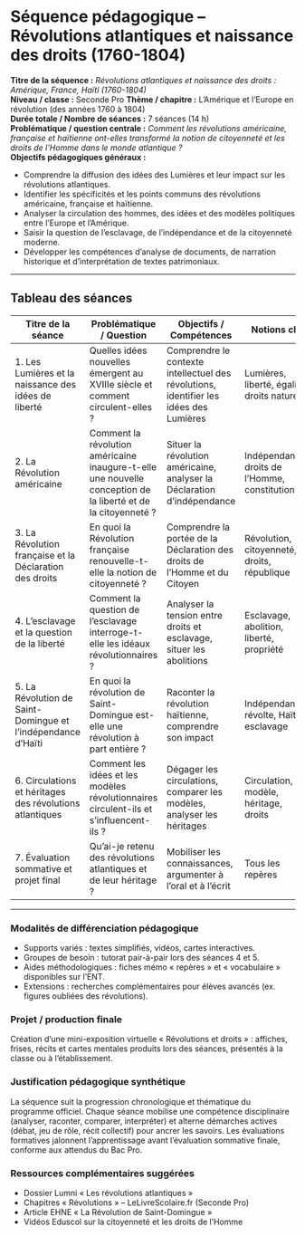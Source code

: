 # Séquence pédagogique – Révolutions atlantiques et naissance des droits (1760-1804)

**Titre de la séquence :** _Révolutions atlantiques et naissance des droits : Amérique, France, Haïti (1760-1804)_  
**Niveau / classe :** Seconde Pro
**Thème / chapitre :** L’Amérique et l’Europe en révolution (des années 1760 à 1804)  
**Durée totale / Nombre de séances :** 7 séances (14 h)  
**Problématique / question centrale :** _Comment les révolutions américaine, française et haïtienne ont-elles transformé la notion de citoyenneté et les droits de l’Homme dans le monde atlantique ?_  
**Objectifs pédagogiques généraux :**

- Comprendre la diffusion des idées des Lumières et leur impact sur les révolutions atlantiques.
- Identifier les spécificités et les points communs des révolutions américaine, française et haïtienne.
- Analyser la circulation des hommes, des idées et des modèles politiques entre l’Europe et l’Amérique.
- Saisir la question de l’esclavage, de l’indépendance et de la citoyenneté moderne.
- Développer les compétences d’analyse de documents, de narration historique et d’interprétation de textes patrimoniaux.

---

## Tableau des séances

| Titre de la séance                                           | Problématique / Question                                                                                      | Objectifs / Compétences                                                                | Notions clé                                   | Activité(s) élève(s)                                                  | Support(s) / Document(s)                                 | Justification / Évaluation                        |
| ------------------------------------------------------------ | ------------------------------------------------------------------------------------------------------------- | -------------------------------------------------------------------------------------- | --------------------------------------------- | --------------------------------------------------------------------- | -------------------------------------------------------- | ------------------------------------------------- |
| 1. Les Lumières et la naissance des idées de liberté         | Quelles idées nouvelles émergent au XVIIIe siècle et comment circulent-elles ?                                | Comprendre le contexte intellectuel des révolutions, identifier les idées des Lumières | Lumières, liberté, égalité, droits naturels   | Lecture et analyse d’extraits de l’Encyclopédie, débat sur la liberté | Extraits de l’Encyclopédie, portraits de philosophes     | Diagnostic initial (carte mentale)                |
| 2. La Révolution américaine                                  | Comment la révolution américaine inaugure-t-elle une nouvelle conception de la liberté et de la citoyenneté ? | Situer la révolution américaine, analyser la Déclaration d’indépendance                | Indépendance, droits de l’Homme, constitution | Analyse de la Déclaration d’indépendance, frise chronologique         | Déclaration d’indépendance (1776), carte des 13 colonies | Évaluation formative : frise et questions courtes |
| 3. La Révolution française et la Déclaration des droits      | En quoi la Révolution française renouvelle-t-elle la notion de citoyenneté ?                                  | Comprendre la portée de la Déclaration des droits de l’Homme et du Citoyen             | Révolution, citoyenneté, droits, république   | Lecture analytique de la DDHC, jeu de rôle (Assemblée nationale)      | DDHC 1789, extraits de débats révolutionnaires           | Retour oral formatif, grille de critères          |
| 4. L’esclavage et la question de la liberté                  | Comment la question de l’esclavage interroge-t-elle les idéaux révolutionnaires ?                             | Analyser la tension entre droits et esclavage, situer les abolitions                   | Esclavage, abolition, liberté, propriété      | Étude de cas : débats sur l’abolition, analyse de textes              | Textes sur l’abolition, témoignages, cartes de la traite | QCM et restitution orale                          |
| 5. La Révolution de Saint-Domingue et l’indépendance d’Haïti | En quoi la révolution de Saint-Domingue est-elle une révolution à part entière ?                              | Raconter la révolution haïtienne, comprendre son impact                                | Indépendance, révolte, Haïti, esclavage       | Récit collectif, analyse de documents, carte mentale                  | Extraits de témoignages, carte de Saint-Domingue         | Évaluation formative : récit et carte mentale     |
| 6. Circulations et héritages des révolutions atlantiques     | Comment les idées et les modèles révolutionnaires circulent-ils et s’influencent-ils ?                        | Dégager les circulations, comparer les modèles, analyser les héritages                 | Circulation, modèle, héritage, droits         | Comparaison de textes, réalisation d’une synthèse                     | Textes patrimoniaux, schémas de circulation              | Synthèse écrite, débat argumenté                  |
| 7. Évaluation sommative et projet final                      | Qu’ai-je retenu des révolutions atlantiques et de leur héritage ?                                             | Mobiliser les connaissances, argumenter à l’oral et à l’écrit                          | Tous les repères                              | Composition écrite, présentation orale, mini-expo                     | Sujet inédit, supports réalisés en séances               | Barème compétences + note chiffrée                |

---

### Modalités de différenciation pédagogique

- Supports variés : textes simplifiés, vidéos, cartes interactives.
- Groupes de besoin : tutorat pair-à-pair lors des séances 4 et 5.
- Aides méthodologiques : fiches mémo « repères » et « vocabulaire » disponibles sur l’ENT.
- Extensions : recherches complémentaires pour élèves avancés (ex. figures oubliées des révolutions).

### Projet / production finale

Création d’une mini-exposition virtuelle « Révolutions et droits » : affiches, frises, récits et cartes mentales produits lors des séances, présentés à la classe ou à l’établissement.

### Justification pédagogique synthétique

La séquence suit la progression chronologique et thématique du programme officiel. Chaque séance mobilise une compétence disciplinaire (analyser, raconter, comparer, interpréter) et alterne démarches actives (débat, jeu de rôle, récit collectif) pour ancrer les savoirs. Les évaluations formatives jalonnent l’apprentissage avant l’évaluation sommative finale, conforme aux attendus du Bac Pro.

### Ressources complémentaires suggérées

- Dossier Lumni « Les révolutions atlantiques »
- Chapitres « Révolutions » – LeLivreScolaire.fr (Seconde Pro)
- Article EHNE « La Révolution de Saint-Domingue »
- Vidéos Eduscol sur la citoyenneté et les droits de l’Homme
